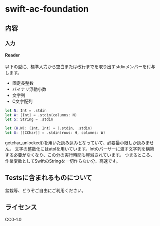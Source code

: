 # swift-ac-foundation

## 内容

### 入力

#### Reader

以下の型に、標準入力から空白または改行までを取り出すstdinメンバーを付与します。

- 固定長整数
- バイナリ浮動小数
- 文字列
- C文字配列

```swift
let N: Int = .stdin
let A: [Int] = .stdin(columns: N)
let S: String = .stdin
```

```swift
let (H,W): (Int, Int) = (.stdin, .stdin)
let G: [[CChar]] = .stdin(rows: H, columns: W)
```

getchar_unlocked()を用いた読み込みとなっていて、必要最小限しか読みません。
文字の整数化にはatolを用いています。Intのパーサーに渡す文字列を構築する必要がなくなり、この分の実行時間も軽減されています。
つまるところ、作業変数としてSwiftのStringを一切作らない分、高速です。

## Testsに含まれるものについて

盆栽等、どうぞご自由にご利用ください。

## ライセンス

CC0-1.0

